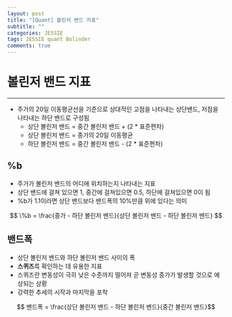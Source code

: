 ```yaml
---  
layout: post  
title: "[Quant] 볼린저 밴드 지표"
subtitle: ""  
categories: JESSIE
tags: JESSIE quant Bolinder
comments: true  
---  
```


# 볼린저 밴드 지표
---
- 주가의 20일 이동평균선을 기준으로 상대적인 고점을 나타내는 상단밴드, 저점을 나타내는 하단 밴드로 구성됨
    - 상단 볼린저 밴드 = 중간 볼린저 밴드 + (2 * 표준편차)
    - 상단 볼린저 밴드 = 종가의 20일 이동평균
    - 하단 볼린저 밴드 = 중간 볼린저 밴드 - (2 * 표준편차)

## %b
- 주가가 볼린저 밴드의 어디에 위치하는지 나타내는 지표
- 상단 밴드에 걸쳐 있으면 1, 중간에 걸쳐있으면 0.5, 하단에 걸쳐있으면 0이 됨
- %b가 1.1이라면 상단 밴드보다 밴드폭의 10%만큼 위에 있다는 의미

$$ \%b = \frac{종가 - 하단 볼린저 밴드}{상단 볼린저 밴드 - 하단 볼린저 밴드} $$

## 밴드폭
- 상단 볼린저 밴드와 하단 볼린저 밴드 사이의 폭
- **스퀴즈**륵 확인하는 데 유용한 지표
- 스퀴즈란 변동성이 극히 낮은 수준까지 떨어져 곧 변동성 증가가 발생할 것으로 예상되는 상황
- 강력한 추세의 시작과 마지막을 포착

$$ 밴드폭 = \frac{상단 볼린저 밴드 - 하단 볼린저 밴드}{중간 볼린저 밴드}$$